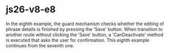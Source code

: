 # js26-v8-e8
In the eighth example, the guard mechanism checks whether the editing of phrase details is finished by pressing the 'Save' button.
When transition to another route without clicking the 'Save' button, a 'CanDeactivate' method is executed that asks the user for confirmation.
This eighth example continues from the seventh one.
